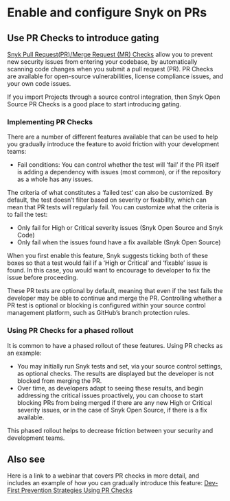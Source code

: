 # Enable and configure Snyk on PRs

## Use PR Checks to introduce gating

[Snyk Pull Request(PR)/Merge Request (MR) Checks](../../../scan-application-code/run-pr-checks/) allow you to prevent new security issues from entering your codebase, by automatically scanning code changes when you submit a pull request (PR). PR Checks are available for open-source vulnerabilities, license compliance issues, and your own code issues.

If you import Projects through a source control integration, then Snyk Open Source PR Checks is a good place to start introducing gating.&#x20;

### Implementing PR Checks

There are a number of different features available that can be used to help you gradually introduce the feature to avoid friction with your development teams:

* Fail conditions: You can control whether the test will ‘fail’ if the PR itself is adding a dependency with issues (most common), or if the repository as a whole has any issues.

The criteria of what constitutes a ‘failed test’ can also be customized. By default, the test doesn’t filter based on severity or fixability, which can mean that PR tests will regularly fail. You can customize what the criteria is to fail the test:

* Only fail for High or Critical severity issues (Snyk Open Source and Snyk Code)
* Only fail when the issues found have a fix available (Snyk Open Source)

When you first enable this feature, Snyk suggests ticking both of these boxes so that a test would fail if a ‘High or Critical’ and ‘fixable’ issue is found. In this case, you would want to encourage to developer to fix the issue before proceeding.

These PR tests are optional by default, meaning that even if the test fails the developer may be able to continue and merge the PR. Controlling whether a PR test is optional or blocking is configured within your source control management platform, such as GitHub’s branch protection rules.

### Using PR Checks for a phased rollout

It is common to have a phased rollout of these features. Using PR checks as an example:

* You may initially run Snyk tests and set, via your source control settings, as optional checks. The results are displayed but the developer is not blocked from merging the PR.&#x20;
* Over time, as developers adapt to seeing these results, and begin addressing the critical issues proactively, you can choose to start blocking PRs from being merged if there are any new High or Critical severity issues, or in the case of Snyk Open Source, if there is a fix available.&#x20;

This phased rollout helps to decrease friction between your security and development teams.

## Also see

Here is a link to a webinar that covers PR checks in more detail, and includes an example of how you can gradually introduce this feature: [Dev-First Prevention Strategies Using PR Checks](https://www.youtube.com/watch?v=6x33EJW\_d\_E)

